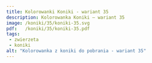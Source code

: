```yaml
---
title: Kolorowanki Koniki - wariant 35
description: Kolorowanka Koniki – wariant 35
image: /koniki/35/koniki-35.svg
pdf:   /koniki/35/koniki-35.pdf
tags:
 - zwierzeta
 - koniki
alt: "Kolorowanka z koniki do pobrania - wariant 35"
---
```

